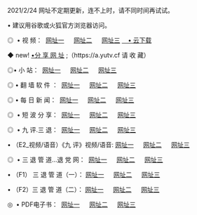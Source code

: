 <p>2021/2/24 网址不定期更新，连不上时，请不同时间再试试。
<p>• 建议用谷歌或火狐官方浏览器访问。
<p>◎  • 视 频： 
<a href="http://hge.guitarhaven.com/" target="_blank">网址一</a> 　 
<a href="http://hsd.guitarhaven.com/" target="_blank">网址二</a> 　 
<a href="http://hsd.guitarhaven.com/b.html" target="_blank">网址三</a>
<a href="https://yadi.sk/d/d0sUeAOpal3njw" target="_blank">　• 云下载 </a></p>
<p>◆ new! <a href="http://hph.guitarhaven.com/a.html">•分 享 网 址</a> ;（https://a.yutv.cf 请 收 藏） </p>

<p>◎•  小 站：  
<a href="http://hge.guitarhaven.com/f.html" target="_blank">网址一</a> 　 
<a href="http://hsd.guitarhaven.com/h.html" target="_blank">网址二</a> 　 
<a href="http://hsd.guitarhaven.com/k/" target="_blank">网址三</a></p><p>

<p>◎  • 翻 墙 软 件 ：  
<a href="http://hge.guitarhaven.com/ff/" target="_blank">网址一</a> 　 
<a href="http://hsd.guitarhaven.com/s/read/a1_nd.html" target="_blank">网址二</a> 　 
<a href="http://hsd.guitarhaven.com/ff/index.html" target="_blank">网址三</a></p>
<p>◎  • 每 日 新 闻：  
<a href="http://hge.guitarhaven.com/day/" target="_blank">网址一</a> 　 
<a href="http://hsd.guitarhaven.com/day/" target="_blank">网址二</a> 　 
<a href="http://hsd.guitarhaven.com/day/index.html" target="_blank">网址三</a></p>
<p>◎   • 短 波 分 享：  
<a href="http://hge.guitarhaven.com/h/" target="_blank">网址一</a> 　 
<a href="http://hsd.guitarhaven.com/h/" target="_blank">网址二</a> 　 
<a href="http://hsd.guitarhaven.com/h/index.html" target="_blank">网址三</a></p>
<p>◎   • 九 评.三 退：  
<a href="http://hge.guitarhaven.com/t/" target="_blank">网址一</a> 　 
<a href="http://hsd.guitarhaven.com/v2/index.html" target="_blank">网址二</a> 　 
<a href="http://hsd.guitarhaven.com/tt/index.html" target="_blank">网址三</a> 　</p>
<p>  • （E2_视频/语音）《九 评》视频/语音: 
<a href="http://hsd.guitarhaven.com/7738.html" target="_blank">网址一</a> 　 
<a href="http://hsd.guitarhaven.com/7614.html" target="_blank">网址二</a> 　 
<a href="http://hsd.guitarhaven.com/7633.html" target="_blank">网址三</a></p>
<p>◎   • 三 退 管 道...退 党 网：  
<a href="http://hge.guitarhaven.com/go/td1.html" target="_blank">网址一</a> 　 
<a href="http://hsd.guitarhaven.com/go/td2.html" target="_blank">网址二</a> 　 
<a href="http://hsd.guitarhaven.com/go/td3.html" target="_blank">网址三</a></p>
<p>  • （F1） 三 退 管 道（一）： 
<a href="http://hge.guitarhaven.com/dd/" target="_blank">网址一</a> 　 
<a href="http://hsd.guitarhaven.com/s/read/a1_tdx.html" target="_blank">网址二</a> 　 
<a href="http://hsd.guitarhaven.com/dd/" target="_blank">网址三</a></p>
<p>  • （F2）三 退 管 道（二）： 
<a href="http://hsd.guitarhaven.com/d/" target="_blank">网址一</a> 　 
<a href="http://hge.guitarhaven.com/d/index.html" target="_blank">网址二</a> 　 
<a href="http://hsd.guitarhaven.com/d/" target="_blank">网址三</a></p>
<p>◎   • PDF电子书：  
<a href="http://hge.guitarhaven.com/p/" target="_blank">网址一</a> 　 
<a href="http://hsd.guitarhaven.com/p/index.html" target="_blank">网址二</a> 　 
<a href="http://hsd.guitarhaven.com/p/" target="_blank">网址三</a></p>
